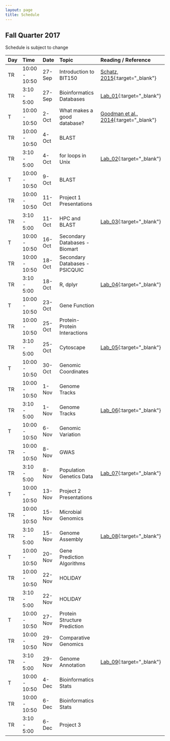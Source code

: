 ```yaml
---
layout: page
title: Schedule
---
```


## Fall Quarter 2017

Schedule is subject to change

| Day | Time        |  Date   |  Topic     | Reading / Reference
|:----|:-------------|:--------|:-----------|:----------
| TR  | 10:00 - 10:50  | 27-Sep  | Introduction to BIT150  | [Schatz, 2015](http://genome.cshlp.org/content/25/10/1417.short){:target="_blank"}
| TR  |  3:10 - 5:00    | 27-Sep  | Bioinformatics Databases | [Lab_01](/BIT150_website/2017/09/28/lab-01/){:target="_blank"}
| T   | 10:00 - 10:50   | 2-Oct   | What makes a good database? | [Goodman et al., 2014](http://journals.plos.org/ploscompbiol/article?id=10.1371/journal.pcbi.1003542){:target="_blank"}
| TR  |  10:00 - 10:50  | 4-Oct   | BLAST |
| TR  |  3:10 - 5:00    | 4-Oct   | for loops in Unix | [Lab_02](/BIT150_website/2017/10/05/lab-02/){:target="_blank"}
| T   | 10:00 - 10:50   | 9-Oct   | BLAST |
| TR  |  10:00 - 10:50  | 11-Oct   | Project 1 Presentations |
| TR  |  3:10 - 5:00    | 11-Oct   | HPC and BLAST | [Lab_03](/BIT150_website/2017/10/12/lab-03/){:target="_blank"}
| T   | 10:00 - 10:50   | 16-Oct   | Secondary Databases - Biomart |
| TR  |  10:00 - 10:50  | 18-Oct   | Secondary Databases - PSICQUIC |
| TR  |  3:10 - 5:00    | 18-Oct   | R, dplyr | [Lab_04](/BIT150_website/2017/10/19/lab-04/){:target="_blank"}
| T   | 10:00 - 10:50   | 23-Oct   | Gene Function |
| TR  |  10:00 - 10:50  | 25-Oct   | Protein-Protein Interactions |
| TR  |  3:10 - 5:00    | 25-Oct   | Cytoscape | [Lab_05](/BIT150_website/2017/10/26/lab-05/){:target="_blank"}
| T   | 10:00 - 10:50   | 30-Oct   | Genomic Coordinates |
| TR  |  10:00 - 10:50  | 1-Nov   | Genome Tracks |
| TR  |  3:10 - 5:00    | 1-Nov   | Genome Tracks | [Lab_06](/BIT150_website/2017/11/02/lab-06/){:target="_blank"}
| T   | 10:00 - 10:50   | 6-Nov   | Genomic Variation |
| TR  |  10:00 - 10:50  | 8-Nov   | GWAS |
| TR  |  3:10 - 5:00    | 8-Nov   | Population Genetics Data | [Lab_07](/BIT150_website/2017/11/09/lab-07/){:target="_blank"}
| T   | 10:00 - 10:50   | 13-Nov   | Project 2 Presentations |
| TR  |  10:00 - 10:50  | 15-Nov   | Microbial Genomics |
| TR  |  3:10 - 5:00    | 15-Nov   | Genome Assembly | [Lab_08](/BIT150_website/2017/11/16/lab-08/){:target="_blank"}
| T   | 10:00 - 10:50   | 20-Nov   | Gene Prediction Algorithms |
| TR  |  10:00 - 10:50  | 22-Nov   | HOLIDAY |
| TR  |  3:10 - 5:00    | 22-Nov   | HOLIDAY |
| T   | 10:00 - 10:50   | 27-Nov   | Protein Structure Prediction |
| TR  |  10:00 - 10:50  | 29-Nov   | Comparative Genomics |
| TR  |  3:10 - 5:00    | 29-Nov   | Genome Annotation | [Lab_09](/BIT150_website/2017/11/30/lab-09/){:target="_blank"}
| T   | 10:00 - 10:50   | 4-Dec   | Bioinformatics Stats |
| TR  |  10:00 - 10:50  | 6-Dec   | Bioinformatics Stats |
| TR  |  3:10 - 5:00    | 6-Dec   | Project 3 |
